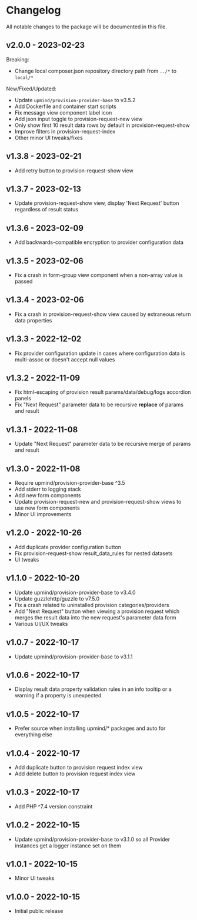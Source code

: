 # Changelog

All notable changes to the package will be documented in this file.

## v2.0.0 - 2023-02-23

Breaking:
- Change local composer.json repository directory path from `../*` to `local/*`

New/Fixed/Updated:
- Update `upmind/provision-provider-base` to v3.5.2
- Add Dockerfile and container start scripts
- Fix message view component label icon
- Add json input toggle to provision-request-new view
- Only show first 10 result data rows by default in provision-request-show
- Improve filters in provision-request-index
- Other minor UI tweaks/fixes

## v1.3.8 - 2023-02-21

- Add retry button to provision-request-show view

## v1.3.7 - 2023-02-13

- Update provision-request-show view, display 'Next Request' button regardless of
  result status

## v1.3.6 - 2023-02-09

- Add backwards-compatible encryption to provider configuration data

## v1.3.5 - 2023-02-06

- Fix a crash in form-group view component when a non-array value is passed

## v1.3.4 - 2023-02-06

- Fix a crash in provision-request-show view caused by extraneous return data properties

## v1.3.3 - 2022-12-02

- Fix provider configuration update in cases where configuration data is multi-assoc
  or doesn't accept null values

## v1.3.2 - 2022-11-09

- Fix html-escaping of provision result params/data/debug/logs accordion panels
- Fix "Next Request" parameter data to be recursive **replace** of params and result

## v1.3.1 - 2022-11-08

- Update "Next Request" parameter data to be recursive merge of params and result

## v1.3.0 - 2022-11-08

- Require upmind/provision-provider-base ^3.5
- Add stderr to logging stack
- Add new form components
- Update provision-request-new and provision-request-show views to use new form
  components
- Minor UI improvements

## v1.2.0 - 2022-10-26

- Add duplicate provider configuration button
- Fix provision-request-show result_data_rules for nested datasets
- UI tweaks

## v1.1.0 - 2022-10-20

- Update upmind/provision-provider-base to v3.4.0
- Update guzzlehttp/guzzle to v7.5.0
- Fix a crash related to uninstalled provision categories/providers
- Add "Next Request" button when viewing a provision request which merges the
  result data into the new request's parameter data form
- Various UI/UX tweaks

## v1.0.7 - 2022-10-17

- Update upmind/provision-provider-base to v3.1.1

## v1.0.6 - 2022-10-17

- Display result data property validation rules in an info tooltip or a warning
  if a property is unexpected

## v1.0.5 - 2022-10-17

- Prefer source when installing upmind/* packages and auto for everything else

## v1.0.4 - 2022-10-17

- Add duplicate button to provision request index view
- Add delete button to provision request index view

## v1.0.3 - 2022-10-17

- Add PHP ^7.4 version constraint

## v1.0.2 - 2022-10-15

- Update upmind/provision-provider-base to v3.1.0 so all Provider instances get a
  logger instance set on them

## v1.0.1 - 2022-10-15

- Minor UI tweaks

## v1.0.0 - 2022-10-15

- Initial public release